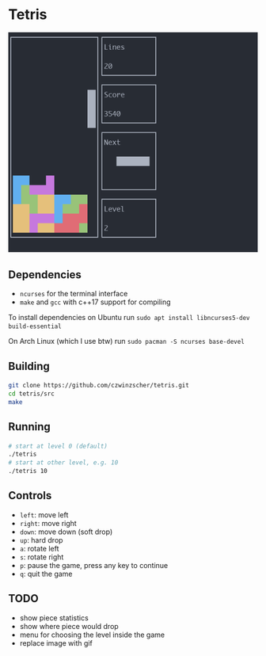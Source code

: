 # Tetris

![Tetris](tetris-screenshot.png)

## Dependencies
- `ncurses` for the terminal interface
- `make` and `gcc` with c++17 support for compiling

To install dependencies on Ubuntu run `sudo apt install libncurses5-dev build-essential`

On Arch Linux (which I use btw) run `sudo pacman -S ncurses base-devel`

## Building
```bash
git clone https://github.com/czwinzscher/tetris.git
cd tetris/src
make
```

## Running
```bash
# start at level 0 (default)
./tetris
# start at other level, e.g. 10
./tetris 10
```

## Controls
- `left`: move left
- `right`: move right
- `down`: move down (soft drop)
- `up`: hard drop
- `a`: rotate left
- `s`: rotate right
- `p`: pause the game, press any key to continue
- `q`: quit the game

## TODO
- show piece statistics
- show where piece would drop
- menu for choosing the level inside the game
- replace image with gif
